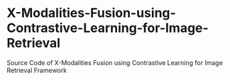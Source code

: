 # X-Modalities-Fusion-using-Contrastive-Learning-for-Image-Retrieval
Source Code of X-Modalities Fusion using Contrastive Learning for Image Retrieval Framework
